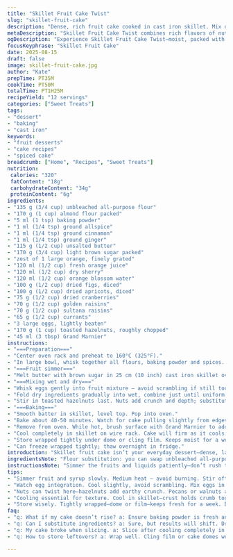 ```yaml
---
title: "Skillet Fruit Cake Twist"
slug: "skillet-fruit-cake"
description: "Dense, rich fruit cake cooked in cast iron skillet. Mix of dried nuts and fruits simmered in spiced citrus-sherry syrup before combining with flour and eggs. Cinnamon and nutmeg anchor the flavors; swapped amaretto for Grand Marnier, swapped muscade for allspice. Slightly less sugar, added orange blossom water for subtle aroma. Baking time adjusted to 40-50 minutes, watching for golden crust and clean toothpick. Luscious, moist interior with toasted hazelnuts. Keeps well a week wrapped tightly—better day two when flavors marry fully."
metaDescription: "Skillet Fruit Cake Twist combines rich flavors of nuts, fruits, and spices; a cast iron marvel for your dessert table."
ogDescription: "Experience Skillet Fruit Cake Twist—moist, packed with dried fruits and nuts, fragrant with citrus and spices."
focusKeyphrase: "Skillet Fruit Cake"
date: 2025-08-15
draft: false
image: skillet-fruit-cake.jpg
author: "Kate"
prepTime: PT35M
cookTime: PT50M
totalTime: PT1H25M
recipeYield: "12 servings"
categories: ["Sweet Treats"]
tags:
- "dessert"
- "baking"
- "cast iron"
keywords:
- "fruit desserts"
- "cake recipes"
- "spiced cake"
breadcrumb: ["Home", "Recipes", "Sweet Treats"]
nutrition: 
 calories: "320"
 fatContent: "18g"
 carbohydrateContent: "34g"
 proteinContent: "6g"
ingredients:
- "135 g (3/4 cup) unbleached all-purpose flour"
- "170 g (1 cup) almond flour packed"
- "5 ml (1 tsp) baking powder"
- "1 ml (1/4 tsp) ground allspice"
- "1 ml (1/4 tsp) ground cinnamon"
- "1 ml (1/4 tsp) ground ginger"
- "115 g (1/2 cup) unsalted butter"
- "170 g (3/4 cup) light brown sugar packed"
- "zest of 1 large orange, finely grated"
- "120 ml (1/2 cup) fresh orange juice"
- "120 ml (1/2 cup) dry sherry"
- "120 ml (1/2 cup) orange blossom water"
- "100 g (1/2 cup) dried figs, diced"
- "100 g (1/2 cup) dried apricots, diced"
- "75 g (1/2 cup) dried cranberries"
- "70 g (1/2 cup) golden raisins"
- "70 g (1/2 cup) sultana raisins"
- "65 g (1/2 cup) currants"
- "3 large eggs, lightly beaten"
- "170 g (1 cup) toasted hazelnuts, roughly chopped"
- "45 ml (3 tbsp) Grand Marnier"
instructions:
- "===Preparation==="
- "Center oven rack and preheat to 160°C (325°F)."
- "In large bowl, whisk together all flours, baking powder and spices. Set aside."
- "===Fruit simmer==="
- "Melt butter with brown sugar in 25 cm (10 inch) cast iron skillet over medium heat. When sugar dissolves, add orange zest, juice, sherry, orange blossom water and dried fruit mix. Stir frequently 'til bubbly and syrup thickens slightly, about 8-10 minutes. You’ll hear a soft simmer, syrup should coat spoon lightly. Remove heat. Let cool 12-15 minutes — warm but not hot!"
- "===Mixing wet and dry==="
- "Whisk eggs gently into fruit mixture — avoid scrambling if still too hot; wait a few minutes more."
- "Fold dry ingredients gradually into wet, combine just until uniform. Avoid overmixing to keep cake tender."
- "Stir in toasted hazelnuts last. Nuts add crunch and depth; substitute with toasted pecans or walnuts if preferred."
- "===Baking==="
- "Smooth batter in skillet, level top. Pop into oven."
- "Bake about 40-50 minutes. Watch for cake pulling slightly from edges and a toothpick inserted in center comes out clean with a few moist crumbs. The top should be golden, slightly cracked."
- "Remove from oven. While hot, brush surface with Grand Marnier to add shine and aroma. Don’t skip this step—it boosts flavor and keeps the crust from drying out."
- "Cool completely in skillet on wire rack. Cake will firm as it cools; slices hold together better."
- "Store wrapped tightly under dome or cling film. Keeps moist for a week. Flavors meld nicely after 24 hours; best after second day."
- "Can freeze wrapped tightly; thaw overnight in fridge."
introduction: "Skillet fruit cake isn’t your everyday dessert—dense, layered with zingy citrus and boozy depth, plus chewy fruit bits that soak and plump during a syrup simmer. Key is mastering that fruit soak: not boiling dry, but gently thickening syrup until shiny and fragrant, butter and sugar marrying citrus and sherry notes. The cast iron does more than hold shape; it helps develop a caramelized crust while keeping the inside moist and tender. Swapping almonds for hazelnuts brings earthiness, adding toasty crunch. And orange blossom water? That subtle floral whisper—a twist that lifts from the usual. No rubbery cake here. The batter shouldn’t be overworked—fold only until ingredients ride together smoothly. Egg integration timing critical—never add eggs when hot syrup might scramble them. The surface glaze with Grand Marnier seals aroma in and stops drying, a simple but game-changing step. Resting is essential. Cake flavor matures as it cools; day-old cake has that improvised richness you want. Keep under a dome for moisture retention."
ingredientsNote: "Flour substitution: you can swap unbleached all-purpose flour for spelt or whole wheat pastry flour for nuttier undertone, but this will change texture slightly—cake will be denser. Almond flour is essential for tender crumb and moist bite; avoid replacing completely but can dial quantity down if you want a lighter feel. For dried fruit, prune or dried cherries can substitute figs and apricots for a different fruitiness. Swap Grand Marnier with brandy or whiskey if preferred—choose a liqueur with citrus or spice hints to complement orange and spices. Orange blossom water adds floral aroma—if missing, a few drops of rose water may substitute but use sparingly. Toast nuts to deepen flavor, enhances crunch and nuttiness, prevents bitterness raw nuts sometimes bring. Brown sugar choice is flexible; light or dark will shift caramel notes subtly—dark sugar means more moisture. Butter best quality unsalted, melted gently, avoid overheating or separating. If cast iron unavailable, sturdy ovenproof skillet or even straight cake pan will work but watch baking times, heat distribution varies."
instructionsNote: "Simmer the fruits and liquids patiently—don’t rush this step. Leave heat medium-low so syrup thickens but doesn’t scorch. You want it to cling to fruit. Cool syrup enough before adding eggs; if too hot, eggs scramble, ruining batter texture. Stir gently to fold flours in; overmixing develops gluten and toughens cake. Bake close to rack center to ensure even heat. Keep eye on crust—golden color means caramelized sugars, watch that top doesn’t crack too widely. If crust browns too fast, tent loosely with foil. Brushing liqueur over hot cake traps moisture, aroma; don’t glaze after cooled or it won’t sink in. Cooling in pan avoids handling crumb when fragile. Wrap cake well for storage to keep humidity in. When slicing—clean sharp knife, wipe blade between cuts for clean lines and pretty slices. Handy tip: cake doubles as a boozy, fruity breakfast or afternoon snack with tea. Watch measurements; reductions from original help reduce sugar and flour to adjust density and sweetness without losing structure. Keep notes on your oven’s temperament—every degree counts here."
tips:
- "Simmer fruit and syrup slowly. Medium heat – avoid burning. Stir often, you want it thick but not dry. Look for clinginess. Patience is key here. Cool before adding eggs. Too hot? Scrambled eggs."
- "Watch egg integration. Cool slightly, avoid scrambling. Mix eggs in gently—don't overwork batter. Just combine until uniform. Tender cake requires gentleness. Room temperature is better for ingredients."
- "Nuts can twist here—hazelnuts add earthy crunch. Pecans or walnuts are fine. Toast first, deepens flavor. Some prefer chopped almonds for a lighter touch; adjust amounts if lighter feel is desired."
- "Cooling essential for texture. Cool in skillet—crust holds crumb together better. Wrap tightly afterward. Keeps moisture in, flavors deepen overnight. Don’t skip the brushing—stops crust from drying out."
- "Store wisely. Tightly wrapped—dome or film—keeps fresh for a week. Baked goods want to breathe. Can freeze for longer, just wrap tightly. Thaw overnight in fridge; texture stays nice."
faq:
- "q: What if my cake doesn’t rise? a: Ensure baking powder is fresh and active. Mix evenly, avoid overmixing. Pay attention to oven temp. Sometimes, check thermometer."
- "q: Can I substitute ingredients? a: Sure, but results will shift. Dried fruit selections can alter taste. Try prunes or cherries. Juice swaps are fine too. Make adjustments as needed."
- "q: My cake broke when slicing. a: Slice after cooling completely in skillet, wait for firmness. Knives should be sharp and clean. Wiping blade between cuts helps. Patience pays off."
- "q: How to store leftovers? a: Wrap well. Cling film or cake domes work best. Fridge is fine, but pantry’s okay too. Watch moisture—keep in a cool spot but not too cold."

---
```

